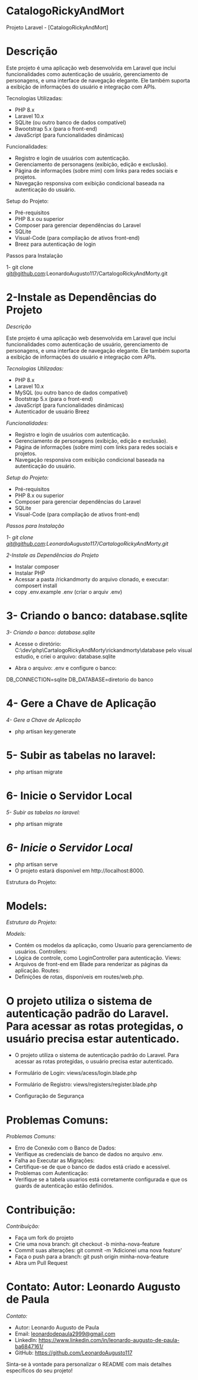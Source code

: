 # CatalogoRickyAndMort
Projeto Laravel - [CatalogoRickyAndMort]

Descrição
=======

Este projeto é uma aplicação web desenvolvida em Laravel que inclui funcionalidades como autenticação de usuário, gerenciamento de personagens, e uma interface de navegação elegante. Ele também suporta a exibição de informações do usuário e integração com APIs.

Tecnologias Utilizadas:

* PHP 8.x
* Laravel 10.x
* SQLite (ou outro banco de dados compatível)
* Bwootstrap 5.x (para o front-end)
* JavaScript (para funcionalidades dinâmicas)

Funcionalidades:

* Registro e login de usuários com autenticação.
* Gerenciamento de personagens (exibição, edição e exclusão).
* Página de informações (sobre mim) com links para redes sociais e projetos.
* Navegação responsiva com exibição condicional baseada na autenticação do usuário.

Setup do Projeto:

* Pré-requisitos
* PHP 8.x ou superior
* Composer para gerenciar dependências do Laravel
* SQLite 
* Visual-Code (para compilação de ativos front-end)
* Breez para autenticação de login


Passos para Instalação

1- git clone git@github.com:LeonardoAugusto117/CartalogoRickyAndMorty.git

2-Instale as Dependências do Projeto
=======
*Descrição*

Este projeto é uma aplicação web desenvolvida em Laravel que inclui funcionalidades como autenticação de usuário, gerenciamento de personagens, e uma interface de navegação elegante. Ele também suporta a exibição de informações do usuário e integração com APIs.

*Tecnologias Utilizadas:*

* PHP 8.x
* Laravel 10.x
* MySQL (ou outro banco de dados compatível)
* Bootstrap 5.x (para o front-end)
* JavaScript (para funcionalidades dinâmicas)
* Autenticador de usuário Breez

*Funcionalidades:*

* Registro e login de usuários com autenticação.
* Gerenciamento de personagens (exibição, edição e exclusão).
* Página de informações (sobre mim) com links para redes sociais e projetos.
* Navegação responsiva com exibição condicional baseada na autenticação do usuário.

*Setup do Projeto:*

* Pré-requisitos
* PHP 8.x ou superior
* Composer para gerenciar dependências do Laravel
* SQLite 
* Visual-Code (para compilação de ativos front-end)

*Passos para Instalação*

*1- git clone git@github.com:LeonardoAugusto117/CartalogoRickyAndMorty.git*

*2-Instale as Dependências do Projeto*

* Instalar composer
* Instalar PHP
* Acessar a pasta /rickandmorty do arquivo clonado, e executar: composert install
* copy .env.example .env (criar o arquiv .env)


3- Criando o banco: database.sqlite
=======
*3- Criando o banco: database.sqlite*

* Acesse o diretório: C:\dev\php\CartalogoRickyAndMorty\rickandmorty\database pelo visual estudio, e criei o arquivo: database.sqlite

* Abra o arquivo: .env e configure o banco:

DB_CONNECTION=sqlite
DB_DATABASE=diretorio do banco


4- Gere a Chave de Aplicação
=======
*4- Gere a Chave de Aplicação*

* php artisan key:generate

5- Subir as tabelas no laravel:
=======
* php artisan migrate

6- Inicie o Servidor Local
=======
*5- Subir as tabelas no laravel:*

* php artisan migrate

*6- Inicie o Servidor Local*
=======

* php artisan serve
* O projeto estará disponível em http://localhost:8000.


Estrutura do Projeto:

Models: 
=======
*Estrutura do Projeto:*

_Models:_


* Contém os modelos da aplicação, como Usuario para gerenciamento de usuários.
Controllers: 
* Lógica de controle, como LoginController para autenticação.
Views: 
* Arquivos de front-end em Blade para renderizar as páginas da aplicação.
Routes: 
* Definições de rotas, disponíveis em routes/web.php.




O projeto utiliza o sistema de autenticação padrão do Laravel. Para acessar as rotas protegidas, o usuário precisa estar autenticado.
=======
* O projeto utiliza o sistema de autenticação padrão do Laravel. Para acessar as rotas protegidas, o usuário precisa estar autenticado.


* Formulário de Login: views/acess/login.blade.php
* Formulário de Registro: views/registers/register.blade.php
* Configuração de Segurança




Problemas Comuns:
=======
*Problemas Comuns:*


* Erro de Conexão com o Banco de Dados:
* Verifique as credenciais de banco de dados no arquivo .env.
* Falha ao Executar as Migrações:
* Certifique-se de que o banco de dados está criado e acessível.
* Problemas com Autenticação:
* Verifique se a tabela usuarios está corretamente configurada e que os guards de autenticação estão definidos.


Contribuição:
=======
*Contribuição:*


* Faça um fork do projeto
* Crie uma nova branch: git checkout -b minha-nova-feature
* Commit suas alterações: git commit -m 'Adicionei uma nova feature'
* Faça o push para a branch: git push origin minha-nova-feature
* Abra um Pull Request



Contato:
Autor: Leonardo Augusto de Paula
=======
*Contato:*

* Autor: Leonardo Augusto de Paula
* Email: leonardodepaula2999@gmail.com
* LinkedIn: https://www.linkedin.com/in/leonardo-augusto-de-paula-ba6847161/
* GitHub: https://github.com/LeonardoAugusto117


Sinta-se à vontade para personalizar o README com mais detalhes específicos do seu projeto!


